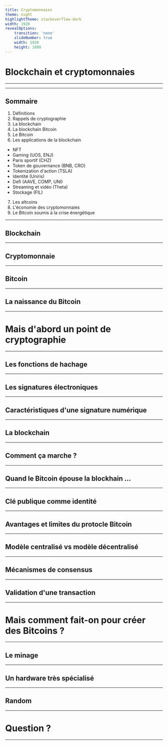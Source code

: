 ```yaml
---
title: Cryptomonnaies
theme: night
highlightTheme: stackoverflow-dark
width: 1920
revealOptions:
    transition: 'none'
    slideNumber: true
    width: 1920
    height: 1080
---
```


# Blockchain et cryptomonnaies

---


---

## Sommaire

1. Définitions
2. Rappels de cryptographie
3. La blockchain
4. La blockchain Bitcoin
5. Le Bitcoin
6. Les applications de la blockchain
 - NFT
 - Gaming (UOS, ENJ)
 - Paris sportif (CHZ)
 - Token de gouvernance (BNB, CRO)
 - Tokenization d'action (TSLA)
 - Identité (Uniris)
 - Defi (AAVE, COMP, UNI)
 - Streaming et vidéo (Theta)
 - Stockage (FIL)
7. Les altcoins
8. L'économie des cryptomonnaies
9. Le Bitcoin soumis à la crise énergétique

---

## Blockchain

---

## Cryptomonnaie

---

## Bitcoin

---

## La naissance du Bitcoin

---

# Mais d'abord un point de cryptographie

---

## Les fonctions de hachage

--- 

## Les signatures électroniques

---

## Caractéristiques d'une signature numérique

---

## La blockchain

---

## Comment ça marche ?

---

## Quand le Bitcoin épouse la blockhain ...

---

## Clé publique comme identité

---

## Avantages et limites du protocle Bitcoin

---

## Modèle centralisé vs modèle décentralisé

---

## Mécanismes de consensus

---

## Validation d'une transaction

---

# Mais comment fait-on pour créer des Bitcoins ?

---

## Le minage

---

## Un hardware très spécialisé

---

## Random

---

# Question ?

---
